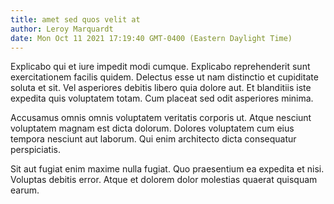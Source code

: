 ```yaml
---
title: amet sed quos velit at
author: Leroy Marquardt
date: Mon Oct 11 2021 17:19:40 GMT-0400 (Eastern Daylight Time)
---
```

Explicabo qui et iure impedit modi cumque. Explicabo reprehenderit sunt exercitationem facilis quidem. Delectus esse ut nam distinctio et cupiditate soluta et sit. Vel asperiores debitis libero quia dolore aut. Et blanditiis iste expedita quis voluptatem totam. Cum placeat sed odit asperiores minima.

 Accusamus omnis omnis voluptatem veritatis corporis ut. Atque nesciunt voluptatem magnam est dicta dolorum. Dolores voluptatem cum eius tempora nesciunt aut laborum. Qui enim architecto dicta consequatur perspiciatis.

 Sit aut fugiat enim maxime nulla fugiat. Quo praesentium ea expedita et nisi. Voluptas debitis error. Atque et dolorem dolor molestias quaerat quisquam earum.